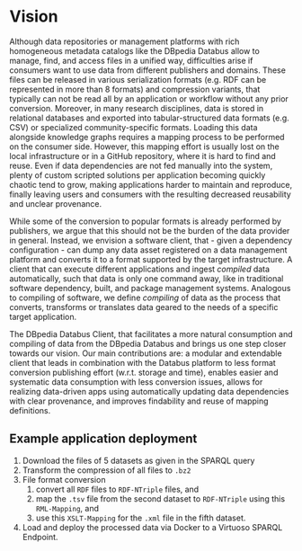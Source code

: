 # Vision

Although data repositories or management platforms with rich homogeneous metadata catalogs like the DBpedia Databus allow to manage, find, and access files in a unified way, difficulties arise if consumers want to use data from different publishers and domains. These files can be released in various serialization formats (e.g. RDF can be represented in more than 8 formats) and compression variants, that typically can not be read all by an application or workflow without any prior conversion. Moreover, in many research disciplines, data is stored in relational databases and exported into tabular-structured data formats (e.g. CSV) or specialized community-specific formats. Loading this data alongside knowledge graphs requires a mapping process to be performed on the consumer side. However, this mapping effort is usually lost on the local infrastructure or in a GitHub repository, where it is hard to find and reuse. Even if data dependencies are not fed manually into the system, plenty of custom scripted solutions per application becoming quickly chaotic tend to grow, making applications harder to maintain and reproduce, finally leaving users and consumers with the resulting decreased reusability and unclear provenance.

While some of the conversion to popular formats is already performed by publishers, we argue that this should not be the burden of the data provider in general. Instead, we envision a software client, that - given a dependency configuration - can dump any data asset registered on a data management platform and converts it to a format supported by the target infrastructure. A client that can execute different applications and ingest _compiled_ data automatically, such that data is only one command away, like in traditional software dependency, built, and package management systems. Analogous to compiling of software, we define _compiling_ of data as the process that converts, transforms or translates data geared to the needs of a specific target application.

The DBpedia Databus Client, that facilitates a more natural consumption and compiling of data from the DBpedia Databus and brings us one step closer towards our vision. Our main contributions are: a modular and extendable client that leads in combination with the Databus platform to less format conversion publishing effort (w.r.t. storage and time), enables easier and systematic data consumption with less conversion issues, allows for realizing data-driven apps using automatically updating data dependencies with clear provenance, and improves findability and reuse of mapping definitions.

## Example application deployment

1. Download the files of 5 datasets as given in the SPARQL query
2. Transform the compression of all files to `.bz2`
2. File format conversion
    1. convert all `RDF` files to `RDF-NTriple` files, and
    2. map the `.tsv` file from the second dataset to `RDF-NTriple` using this <databus-uri> `RML-Mapping`, and
    3. use this <databus-uri> `XSLT-Mapping` for the `.xml` file in the fifth dataset.
3. Load and deploy the processed data via Docker to a Virtuoso SPARQL Endpoint.